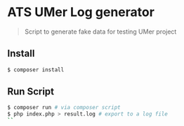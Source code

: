 # ATS UMer Log generator

> Script to generate fake data for testing UMer project

## Install

```bash
$ composer install
```

## Run Script

```bash
$ composer run # via composer script
$ php index.php > result.log # export to a log file
``
```
